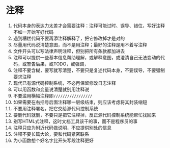 # 注释
1. 代码本身的表达力太差才会需要注释：注释可能过时、误导、错位，写好注释不如一开始写好代码
2. 遇到糟糕代码不要再添注释解释了，把它修改掉才是对的
3. 尽量用代码说清楚意图，而不是用注释；最好的注释是用不着写注释
4. 文件开头可以写法律声明注释，但别把所有条款都加进去
5. 注释可以提供一些基本信息帮助理解，或解释意图，或澄清自己无法变动的代码，或警告后果，或TODO，或强调，
6. 注释不要含糊，要写就写清楚，不要只是复述代码本身，不要误导，不要强制要求注释
7. 现代已有源代码控制系统，不必再保留修改日志注释
8. 可以用函数和变量说清楚就别用注释说
9. 不要滥用横幅注释即`/////////////////`
10. 如果需要在右括号后面注释哪一层级结束，则应该考虑将其封装缩短
11. 不要用注释署名，把它交给源代码控制系统
12. 要删代码就删，不要只是把它注释掉，反正源代码控制系统能帮忙找回来
13. 别写HTML式注释，这时文档工具该干的事，而不是程序员的事
14. 注释只应为附近代码做说明，不应提供别处的信息
15. 注释不要长篇大论，要和代码紧密联系
16. 为小函数想个好名字比开头写段注释更好
